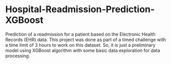 # Hospital-Readmission-Prediction-XGBoost
Prediction of a readmission for a patient based on the Electronic Health Records (EHR) data. This project was done as part of a timed challenge with a time limit of 3 hours to work on this dataset. So, it is just a preliminary model using XGBoost algorithm with some basic data exploration for data processing. 
